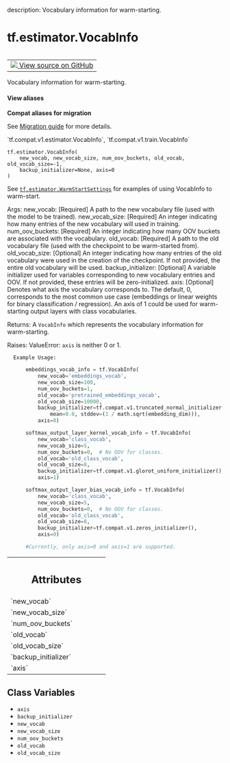 description: Vocabulary information for warm-starting.

<div itemscope itemtype="http://developers.google.com/ReferenceObject">
<meta itemprop="name" content="tf.estimator.VocabInfo" />
<meta itemprop="path" content="Stable" />
<meta itemprop="property" content="__new__"/>
<meta itemprop="property" content="axis"/>
<meta itemprop="property" content="backup_initializer"/>
<meta itemprop="property" content="new_vocab"/>
<meta itemprop="property" content="new_vocab_size"/>
<meta itemprop="property" content="num_oov_buckets"/>
<meta itemprop="property" content="old_vocab"/>
<meta itemprop="property" content="old_vocab_size"/>
</div>

# tf.estimator.VocabInfo

<!-- Insert buttons and diff -->

<table class="tfo-notebook-buttons tfo-api nocontent" align="left">
<td>
  <a target="_blank" href="https://github.com/tensorflow/tensorflow/blob/r2.2/tensorflow/python/training/warm_starting_util.py#L39-L135">
    <img src="https://www.tensorflow.org/images/GitHub-Mark-32px.png" />
    View source on GitHub
  </a>
</td>
</table>



Vocabulary information for warm-starting.

<section class="expandable">
  <h4 class="showalways">View aliases</h4>
  <p>
<b>Compat aliases for migration</b>
<p>See
<a href="https://www.tensorflow.org/guide/migrate">Migration guide</a> for
more details.</p>
<p>`tf.compat.v1.estimator.VocabInfo`, `tf.compat.v1.train.VocabInfo`</p>
</p>
</section>

<pre class="devsite-click-to-copy prettyprint lang-py tfo-signature-link">
<code>tf.estimator.VocabInfo(
    new_vocab, new_vocab_size, num_oov_buckets, old_vocab, old_vocab_size=-1,
    backup_initializer=None, axis=0
)
</code></pre>



<!-- Placeholder for "Used in" -->

  See <a href="../../tf/estimator/WarmStartSettings.md"><code>tf.estimator.WarmStartSettings</code></a> for examples of using
  VocabInfo to warm-start.

  Args:
    new_vocab: [Required] A path to the new vocabulary file (used with the model
      to be trained).
    new_vocab_size: [Required] An integer indicating how many entries of the new
      vocabulary will used in training.
    num_oov_buckets: [Required] An integer indicating how many OOV buckets are
      associated with the vocabulary.
    old_vocab: [Required] A path to the old vocabulary file (used with the
      checkpoint to be warm-started from).
    old_vocab_size: [Optional] An integer indicating how many entries of the old
      vocabulary were used in the creation of the checkpoint. If not provided,
      the entire old vocabulary will be used.
    backup_initializer: [Optional] A variable initializer used for variables
      corresponding to new vocabulary entries and OOV. If not provided, these
      entries will be zero-initialized.
    axis: [Optional] Denotes what axis the vocabulary corresponds to.  The
      default, 0, corresponds to the most common use case (embeddings or
      linear weights for binary classification / regression).  An axis of 1
      could be used for warm-starting output layers with class vocabularies.

  Returns:
    A `VocabInfo` which represents the vocabulary information for warm-starting.

  Raises:
    ValueError: `axis` is neither 0 or 1.

      Example Usage:
```python
      embeddings_vocab_info = tf.VocabInfo(
          new_vocab='embeddings_vocab',
          new_vocab_size=100,
          num_oov_buckets=1,
          old_vocab='pretrained_embeddings_vocab',
          old_vocab_size=10000,
          backup_initializer=tf.compat.v1.truncated_normal_initializer(
              mean=0.0, stddev=(1 / math.sqrt(embedding_dim))),
          axis=0)

      softmax_output_layer_kernel_vocab_info = tf.VocabInfo(
          new_vocab='class_vocab',
          new_vocab_size=5,
          num_oov_buckets=0,  # No OOV for classes.
          old_vocab='old_class_vocab',
          old_vocab_size=8,
          backup_initializer=tf.compat.v1.glorot_uniform_initializer(),
          axis=1)

      softmax_output_layer_bias_vocab_info = tf.VocabInfo(
          new_vocab='class_vocab',
          new_vocab_size=5,
          num_oov_buckets=0,  # No OOV for classes.
          old_vocab='old_class_vocab',
          old_vocab_size=8,
          backup_initializer=tf.compat.v1.zeros_initializer(),
          axis=0)

      #Currently, only axis=0 and axis=1 are supported.
  ```
  



<!-- Tabular view -->
 <table class="responsive fixed orange">
<colgroup><col width="214px"><col></colgroup>
<tr><th colspan="2"><h2 class="add-link">Attributes</h2></th></tr>

<tr>
<td>
`new_vocab`
</td>
<td>

</td>
</tr><tr>
<td>
`new_vocab_size`
</td>
<td>

</td>
</tr><tr>
<td>
`num_oov_buckets`
</td>
<td>

</td>
</tr><tr>
<td>
`old_vocab`
</td>
<td>

</td>
</tr><tr>
<td>
`old_vocab_size`
</td>
<td>

</td>
</tr><tr>
<td>
`backup_initializer`
</td>
<td>

</td>
</tr><tr>
<td>
`axis`
</td>
<td>

</td>
</tr>
</table>



## Class Variables

* `axis` <a id="axis"></a>
* `backup_initializer` <a id="backup_initializer"></a>
* `new_vocab` <a id="new_vocab"></a>
* `new_vocab_size` <a id="new_vocab_size"></a>
* `num_oov_buckets` <a id="num_oov_buckets"></a>
* `old_vocab` <a id="old_vocab"></a>
* `old_vocab_size` <a id="old_vocab_size"></a>
